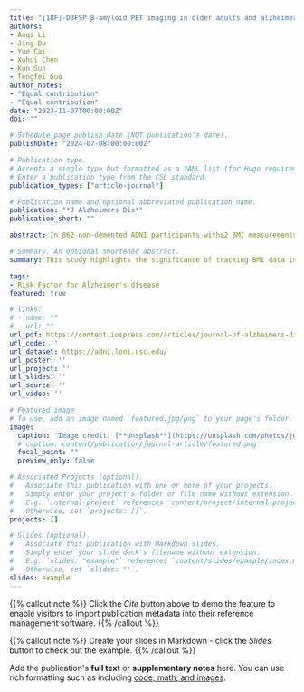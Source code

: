 ```yaml
---
title: "[18F]-D3FSP β-amyloid PET imaging in older adults and alzheimer’s disease"
authors:
- Anqi Li
- Jing Du
- Yue Cai
- Xuhui Chen
- Kun Sun 
- Tengfei Guo
author_notes:
- "Equal contribution"
- "Equal contribution"
date: "2023-11-07T00:00:00Z"
doi: ""

# Schedule page publish date (NOT publication's date).
publishDate: "2024-07-08T00:00:00Z"

# Publication type.
# Accepts a single type but formatted as a YAML list (for Hugo requirements).
# Enter a publication type from the CSL standard.
publication_types: ["article-journal"]

# Publication name and optional abbreviated publication name.
publication: "*J Alzheimers Dis*"
publication_short: ""

abstract: In 862 non-demented ADNI participants with≥2 BMI measurements, we investigated the relationships between BMI slopes and longitudinal changes in amyloid-β (Aβ) accumulation, neurodegeneration and cognition, and follow-up tau deposition in different Aβ and APOE ɛ4 statuses. In Aβ+ APOE ɛ4 non-carriers, faster BMI declines were associated with faster rates of Aβ accumulation (standardized β (βstd) = -0.29, p = 0.001), AD meta regions of interest (metaROI) hypometabolism (βstd = 0.23, p = 0.026), memory declines (βstd = 0.17, p = 0.029), executive function declines (βstd = 0.19, p = 0.011), and marginally faster Temporal-metaROI cortical thinning (βstd = 0.15, p = 0.067) and higher follow-up Temporal-metaROI tau deposition (βstd = -0.17, p = 0.059). Among Aβ- individuals, faster BMI decreases were related to faster Aβ accumulation (βstd = -0.25, p = 0.023) in APOE ɛ4 carriers, whereas predicted faster declines in memory and executive function in both APOE ɛ4 carriers (βstd = 0.25, p = 0.008; βstd = 0.32, p = 0.001) and APOE ɛ4 non-carriers (βstd = 0.11, p = 0.030; βstd = 0.12, p = 0.026).

# Summary. An optional shortened abstract.
summary: This study highlights the significance of tracking BMI data in older adults by providing novel insights into how body weight fluctuations and APOE ɛ4 interact with AD pathology and cognitive decline.

tags:
- Risk Factor for Alzheimer's disease
featured: true

# links:
# - name: ""
#   url: ""
url_pdf: https://content.iospress.com/articles/journal-of-alzheimers-disease/jad230446 
url_code: ''
url_dataset: https://adni.loni.usc.edu/
url_poster: ''
url_project: ''
url_slides: ''
url_source: ''
url_video: ''

# Featured image
# To use, add an image named `featured.jpg/png` to your page's folder. 
image:
  caption: 'Image credit: [**Unsplash**](https://unsplash.com/photos/jdD8gXaTZsc)'
  # caption: content/publication/journal-article/featured.png
  focal_point: ""
  preview_only: false

# Associated Projects (optional).
#   Associate this publication with one or more of your projects.
#   Simply enter your project's folder or file name without extension.
#   E.g. `internal-project` references `content/project/internal-project/index.md`.
#   Otherwise, set `projects: []`.
projects: []

# Slides (optional).
#   Associate this publication with Markdown slides.
#   Simply enter your slide deck's filename without extension.
#   E.g. `slides: "example"` references `content/slides/example/index.md`.
#   Otherwise, set `slides: ""`.
slides: example
---
```


{{% callout note %}}
Click the *Cite* button above to demo the feature to enable visitors to import publication metadata into their reference management software.
{{% /callout %}}

{{% callout note %}}
Create your slides in Markdown - click the *Slides* button to check out the example.
{{% /callout %}}

Add the publication's **full text** or **supplementary notes** here. You can use rich formatting such as including [code, math, and images](https://docs.hugoblox.com/content/writing-markdown-latex/).
